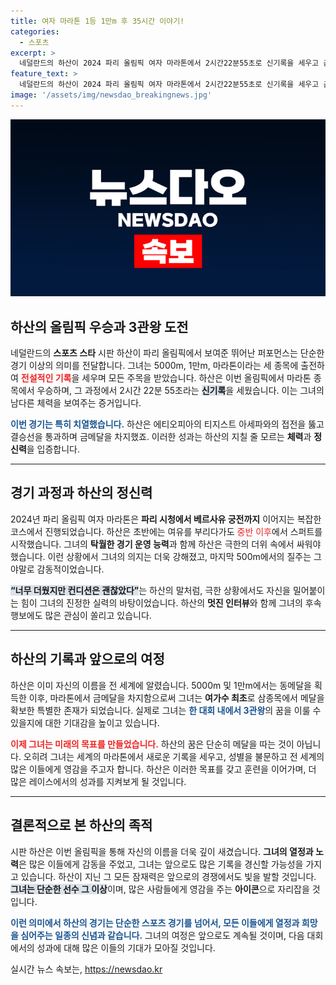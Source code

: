 ```yaml
---
title: 여자 마라톤 1등 1만m 후 35시간 이야기!
categories:
  - 스포츠
excerpt: >
  네덜란드의 하산이 2024 파리 올림픽 여자 마라톤에서 2시간22분55초로 신기록을 세우고 금메달을 차지했습니다. 5000m와 1만m에서 동메달을 획득하며 3관왕 목표를 실현한 하산, 그녀의 ‘괴물 체력’과 성공 스토리를 만나보세요!
feature_text: >
  네덜란드의 하산이 2024 파리 올림픽 여자 마라톤에서 2시간22분55초로 신기록을 세우고 금메달을 차지했습니다. 5000m와 1만m에서 동메달을 획득하며 3관왕 목표를 실현한 하산, 그녀의 ‘괴물 체력’과 성공 스토리를 만나보세요!
image: '/assets/img/newsdao_breakingnews.jpg'
---
```


<p><img src="/assets/img/newsdao_breakingnews.jpg" alt="koreaapp 속보" /></p>

<h2 data-ke-size="size26">하산의 올림픽 우승과 3관왕 도전</h2>

<p data-ke-size="size16">네덜란드의 <b>스포츠 스타</b> 시판 하산이 파리 올림픽에서 보여준 뛰어난 퍼포먼스는 단순한 경기 이상의 의미를 전달합니다. 그녀는 5000m, 1만m, 마라톤이라는 세 종목에 출전하여 <b><span style="color: #ee2323;">전설적인 기록</span></b>을 세우며 모든 주목을 받았습니다. 하산은 이번 올림픽에서 마라톤 종목에서 우승하며, 그 과정에서 2시간 22분 55초라는 <b><span style="background-color: #21538527;">신기록</span></b>을 세웠습니다. 이는 그녀의 남다른 체력을 보여주는 증거입니다.</p>

<p data-ke-size="size16"><b><span style="color: #1a5490;">이번 경기는 특히 치열했습니다.</span></b> 하산은 에티오피아의 티지스트 아세파와의 접전을 뚫고 결승선을 통과하며 금메달을 차지했죠. 이러한 성과는 하산의 지칠 줄 모르는 <b>체력</b>과 <b>정신력</b>을 입증합니다.</p>

<hr>

<h2 data-ke-size="size26">경기 과정과 하산의 정신력</h2>

<p data-ke-size="size16">2024년 파리 올림픽 여자 마라톤은 <b>파리 시청에서 베르사유 궁전까지</b> 이어지는 복잡한 코스에서 진행되었습니다. 하산은 초반에는 여유를 부리다가도<span style="color: #ee2323;"> 중반 이후</span>에서 스퍼트를 시작했습니다. 그녀의 <b>탁월한 경기 운영 능력</b>과 함께 하산은 극한의 더위 속에서 싸워야 했습니다. 이런 상황에서 그녀의 의지는 더욱 강해졌고, 마지막 500m에서의 질주는 그야말로 감동적이었습니다.</p>

<p data-ke-size="size16"><b><span style="background-color: #21538527;">“너무 더웠지만 컨디션은 괜찮았다”</span></b>는 하산의 말처럼, 극한 상황에서도 자신을 밀어붙이는 힘이 그녀의 진정한 실력의 바탕이었습니다. 하산의 <b>멋진 인터뷰</b>와 함께 그녀의 후속 행보에도 많은 관심이 쏠리고 있습니다.</p>

<hr>

<h2 data-ke-size="size26">하산의 기록과 앞으로의 여정</h2>

<p data-ke-size="size16">하산은 이미 자신의 이름을 전 세계에 알렸습니다. 5000m 및 1만m에서는 동메달을 획득한 이후, 마라톤에서 금메달을 차지함으로써 그녀는 <b>여가수 최초</b>로 삼종목에서 메달을 확보한 특별한 존재가 되었습니다. 실제로 그녀는 <b><span style="color: #1a5490;">한 대회 내에서 3관왕</span></b>의 꿈을 이룰 수 있을지에 대한 기대감을 높이고 있습니다.</p>

<p data-ke-size="size16"><b><span style="color: #ee2323;">이제 그녀는 미래의 목표를 만들었습니다.</span></b> 하산의 꿈은 단순히 메달을 따는 것이 아닙니다. 오히려 그녀는 세계의 마라톤에서 새로운 기록을 세우고, 성별을 불문하고 전 세계의 많은 이들에게 영감을 주고자 합니다. 하산은 이러한 목표를 갖고 훈련을 이어가며, 더 많은 레이스에서의 성과를 지켜보게 될 것입니다.</p>

<hr>

<h2 data-ke-size="size26">결론적으로 본 하산의 족적</h2>

<p data-ke-size="size16">시판 하산은 이번 올림픽을 통해 자신의 이름을 더욱 깊이 새겼습니다. <b>그녀의 열정과 노력</b>은 많은 이들에게 감동을 주었고, 그녀는 앞으로도 많은 기록을 경신할 가능성을 가지고 있습니다. 하산이 지닌 그 모든 잠재력은 앞으로의 경쟁에서도 빛을 발할 것입니다. <b><span style="background-color: #21538527;">그녀는 단순한 선수 그 이상</span></b>이며, 많은 사람들에게 영감을 주는 <b>아이콘</b>으로 자리잡을 것입니다.</p>

<p data-ke-size="size16"><b><span style="color: #1a5490;"> 이런 의미에서 하산의 경기는 단순한 스포츠 경기를 넘어서, 모든 이들에게 열정과 희망을 심어주는 일종의 <b>신념</b>과 같습니다.</span></b> 그녀의 여정은 앞으로도 계속될 것이며, 다음 대회에서의 성과에 대해 많은 이들의 기대가 모아질 것입니다.</p>
실시간 뉴스 속보는, <a href="https://newsdao.kr" rel="dofollow">https://newsdao.kr</a>



